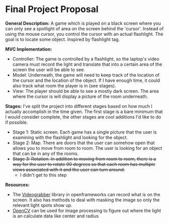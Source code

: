 # Final Project Proposal
**General Description:**  A game which is played on a black screen where you can only see a spotlight of area on the screen 
behind the 'cursor'. Instead of using the mouse cursor, you control the cursor with an actual flashlight. The goal is to 
locate some object. Inspired by flashlight tag.

**MVC Implementation:** 
* Controller: The game is controlled by a flashlight, so the laptop's video camera must record the light and translate that 
into a certain area of the screen the user will be able to see.
* Model: Underneath, the game will need to keep track of the location of the cursor and the location of the object. If I 
have enough time, it could also track what room the player is in (see stages).
* View: The player should be able to see a mostly dark screen. The area where the cursor is will display a picture of the
room underneath.

**Stages:**  I've split the project into different stages based on how much I actually accomplish in the time given. The
first stage is a bare minimum that I would consider complete, the other stages are cool additions I'd like to do if possible.
* Stage 1: Static screen. Each game has a single picture that the user is examining with the flashlight and looking for 
the object.
* Stage 2: Map. There are doors that the user can somehow open that allows you to move from room to room. The user is looking
for an object that can be in any of the rooms.
* ~~Stage 3: Rotation. In addition to moving from room to room, there is a way for the user to rotate 90 degrees so that each 
room has multiple views associated with it and the user can turn around.~~
	* I didn't get to this step


**Resources:** 
* The [Videograbber](https://openframeworks.cc/documentation/video/) library in openframeworks can record what is on the screen.
It also has methods to deal with masking the image so only the relevant light spots show up.
* [OpenCV](https://opencv.org/) can be used for image processing to figure out where the light is an calculate data like 
center and radius
